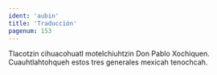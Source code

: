 ```yaml
---
ident: 'aubin'
title: 'Traducción'
pagenum: 153
--- 
```

Tlacotzin cihuacohuatl motelchiuhtzin
Don Pablo Xochiquen.
Cuauhtlahtohqueh estos tres generales mexicah tenochcah.
